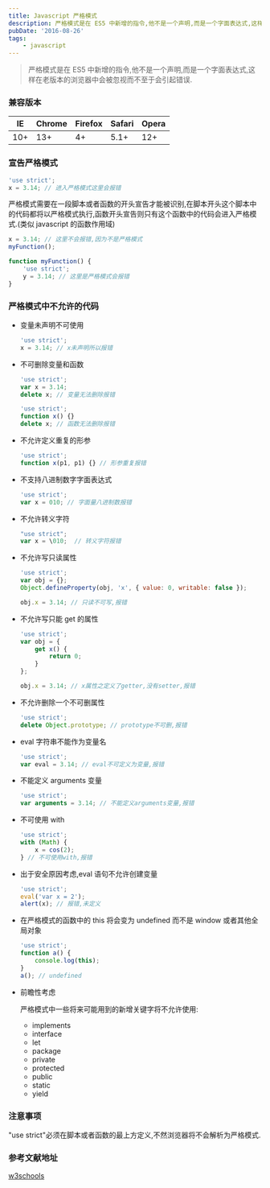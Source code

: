 ```yaml
---
title: Javascript 严格模式
description: 严格模式是在 ES5 中新增的指令,他不是一个声明,而是一个字面表达式,这样在老版本的浏览器中会被忽视而不至于会引起错误.
pubDate: '2016-08-26'
tags:
    - javascript
---
```


> 严格模式是在 ES5 中新增的指令,他不是一个声明,而是一个字面表达式,这样在老版本的浏览器中会被忽视而不至于会引起错误.

### 兼容版本

| IE  | Chrome | Firefox | Safari | Opera |
| --- | ------ | ------- | ------ | ----- |
| 10+ | 13+    | 4+      | 5.1+   | 12+   |

### 宣告严格模式

```js
'use strict';
x = 3.14; // 进入严格模式这里会报错
```

严格模式需要在一段脚本或者函数的开头宣告才能被识别,在脚本开头这个脚本中的代码都将以严格模式执行,函数开头宣告则只有这个函数中的代码会进入严格模式.(类似 javascript 的函数作用域)

```js
x = 3.14; // 这里不会报错,因为不是严格模式
myFunction();

function myFunction() {
    'use strict';
    y = 3.14; // 这里是严格模式会报错
}
```

### 严格模式中不允许的代码

-   变量未声明不可使用

    ```js
    'use strict';
    x = 3.14; // x未声明所以报错
    ```

-   不可删除变量和函数

    ```js
    'use strict';
    var x = 3.14;
    delete x; // 变量无法删除报错
    ```

    ```js
    'use strict';
    function x() {}
    delete x; // 函数无法删除报错
    ```

-   不允许定义重复的形参

    ```js
    'use strict';
    function x(p1, p1) {} // 形参重复报错
    ```

-   不支持八进制数字字面表达式

    ```js
    'use strict';
    var x = 010; // 字面量八进制数报错
    ```

-   不允许转义字符

    ```js
    "use strict";
    var x = \010;  // 转义字符报错
    ```

-   不允许写只读属性

    ```js
    'use strict';
    var obj = {};
    Object.defineProperty(obj, 'x', { value: 0, writable: false });

    obj.x = 3.14; // 只读不可写,报错
    ```

-   不允许写只能 get 的属性

    ```js
    'use strict';
    var obj = {
        get x() {
            return 0;
        }
    };

    obj.x = 3.14; // x属性之定义了getter,没有setter,报错
    ```

-   不允许删除一个不可删属性

    ```js
    'use strict';
    delete Object.prototype; // prototype不可删,报错
    ```

-   eval 字符串不能作为变量名

    ```js
    'use strict';
    var eval = 3.14; // eval不可定义为变量,报错
    ```

-   不能定义 arguments 变量

    ```js
    'use strict';
    var arguments = 3.14; // 不能定义arguments变量,报错
    ```

-   不可使用 with

    ```js
    'use strict';
    with (Math) {
        x = cos(2);
    } // 不可使用with,报错
    ```

-   出于安全原因考虑,eval 语句不允许创建变量

    ```js
    'use strict';
    eval('var x = 2');
    alert(x); // 报错,未定义
    ```

-   在严格模式的函数中的 this 将会变为 undefined 而不是 window 或者其他全局对象

    ```js
    'use strict';
    function a() {
        console.log(this);
    }
    a(); // undefined
    ```

-   前瞻性考虑

    严格模式中一些将来可能用到的新增关键字将不允许使用:

    -   implements
    -   interface
    -   let
    -   package
    -   private
    -   protected
    -   public
    -   static
    -   yield

### 注意事项

"use strict"必须在脚本或者函数的最上方定义,不然浏览器将不会解析为严格模式.

### 参考文献地址

[w3schools](http://www.w3schools.com/js/js_strict.asp)